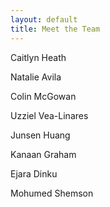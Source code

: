 ```yaml
---
layout: default
title: Meet the Team
---
```


Caitlyn Heath
<!-- <img src="NAME OF IMAGE UPLOADED.png" alt="alt text" width="400" height="250"/> -->
Natalie Avila

Colin McGowan

Uzziel Vea-Linares

Junsen Huang

Kanaan Graham

Ejara Dinku

Mohumed Shemson
